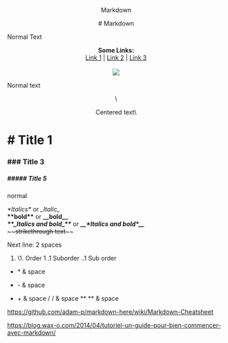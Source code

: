 <p align= "center"> Markdown </p>
<p style="text-align: center;"># Markdown</p>

Normal Text

<p align="center">
  <b>Some Links:</b><br>
  <a href="#">Link 1</a> |
  <a href="#">Link 2</a> |
  <a href="#">Link 3</a>
  <br><br>
  <img src="http://s.4cdn.org/image/title/105.gif">
</p>

Normal text

<p style="text-align: center;">\<p style="text-align: center;">Centered text\</p> </p>

 # \# Title 1  
 ### \#\#\# Title 3
 ##### \#\#\#\#\# Title 5
normal

*\*Italics\** or _\_Italic\__  
**\*\*bold\*\*** or __\_\_bold\_\___  
**_\*\*\_Italics and bold\_\*\*_** or __*\_\_\*Italics and bold\*\_\_*__  
\~\~~~strikethrough text~~\~\~  

Next line: 2 spaces  
 1. \1\. Order 1
 .1 Suborder
 ..1 Sub order
 * \* & space
 - \- & space
 + \+ & space
 / \/ & space
 ** \*\* & space







https://github.com/adam-p/markdown-here/wiki/Markdown-Cheatsheet  

https://blog.wax-o.com/2014/04/tutoriel-un-guide-pour-bien-commencer-avec-markdown/
